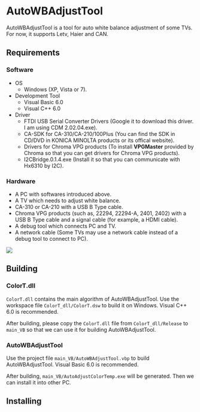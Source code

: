 # AutoWBAdjustTool

AutoWBAdjustTool is a tool for auto white balance adjustment of some TVs. For now, it supports Letv, Haier and CAN. 

## Requirements

### Software
* OS
	* Windows (XP, Vista or 7).
* Development Tool
	* Visual Basic 6.0
	* Visual C++ 6.0
* Driver
	* FTDI USB Serial Converter Drivers (Google it to download this driver. I am using CDM 2.02.04.exe).
	* CA-SDK for CA-310/CA-210/100Plus (You can find the SDK in CD/DVD in KONICA MINOLTA products or its offical website).
	* Drivers for Chroma VPG products (To install **VPGMaster** provided by Chroma so that you can get drivers for Chroma VPG products).
	* I2CBridge.0.1.4.exe (Install it so that you can communicate with Hx6310 by I2C).

### Hardware
* A PC with softwares introduced above. 
* A TV which needs to adjust white balance.
* CA-310 or CA-210 with a USB B Type cable.
* Chroma VPG products (such as, 22294, 22294-A, 2401, 2402) with a USB B Type cable and a signal cable (for example, a HDMI cable).
* A debug tool which connects PC and TV.
* A network cable (Some TVs may use a network cable instead of a debug tool to connect to PC).

![](https://github.com/heray1990/AutoWBAdjustTool/raw/master/Images/Devices.png)

## Building

### ColorT.dll

`ColorT.dll` contains the main algorithm of AutoWBAdjustTool. Use the workspace file `ColorT_dll/ColorT.dsw` to build it on Windows. Visual C++ 6.0 is recommended.

After building, please copy the `ColorT.dll` file from `ColorT_dll/Release` to `main_VB` so that we can use it for building AutoWBAdjustTool.

### AutoWBAdjustTool

Use the project file `main_VB/AutoWBAdjustTool.vbp` to build AutoWBAdjustTool. Visual Basic 6.0 is recommended.

After building, `main_VB/AutoAdjustColorTemp.exe` will be generated. Then we can install it into other PC.

## Installing


